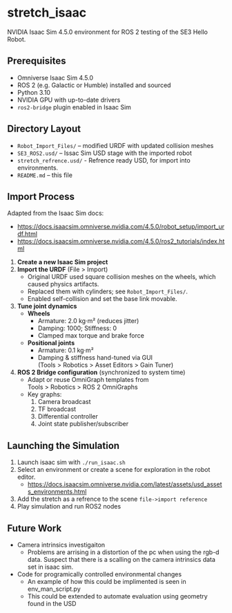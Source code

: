 # stretch_isaac

NVIDIA Isaac Sim 4.5.0 environment for ROS 2 testing of the SE3 Hello Robot.

## Prerequisites

- Omniverse Isaac Sim 4.5.0  
- ROS 2 (e.g. Galactic or Humble) installed and sourced  
- Python 3.10 
- NVIDIA GPU with up-to-date drivers  
- `ros2-bridge` plugin enabled in Isaac Sim  

## Directory Layout

- `Robot_Import_Files/` – modified URDF with updated collision meshes  
- `SE3_ROS2.usd/` – Issac Sim USD stage with the imported robot
- `stretch_refrence.usd/` - Refrence ready USD, for import into environments.
- `README.md`         – this file

## Import Process

Adapted from the Isaac Sim docs:  
- https://docs.isaacsim.omniverse.nvidia.com/4.5.0/robot_setup/import_urdf.html  
- https://docs.isaacsim.omniverse.nvidia.com/4.5.0/ros2_tutorials/index.html  

1. **Create a new Isaac Sim project**  
2. **Import the URDF** (File > Import)  
   - Original URDF used square collision meshes on the wheels, which caused physics artifacts.  
   - Replaced them with cylinders; see `Robot_Import_Files/`.  
   - Enabled self-collision and set the base link movable.  
3. **Tune joint dynamics**  
   - **Wheels**  
     - Armature: 2.0 kg·m² (reduces jitter)  
     - Damping: 1000; Stiffness: 0  
     - Clamped max torque and brake force  
   - **Positional joints**  
     - Armature: 0.1 kg·m²  
     - Damping & stiffness hand-tuned via GUI  
       (Tools > Robotics > Asset Editors > Gain Tuner)  
4. **ROS 2 Bridge configuration** (synchronized to system time)  
   - Adapt or reuse OmniGraph templates from  
     Tools > Robotics > ROS 2 OmniGraphs  
   - Key graphs:  
     1. Camera broadcast  
     2. TF broadcast  
     3. Differential controller  
     4. Joint state publisher/subscriber  

## Launching the Simulation
1. Launch isaac sim with `./run_isaac.sh`
2. Select an environment or create a scene for exploration in the robot editor.
   - https://docs.isaacsim.omniverse.nvidia.com/latest/assets/usd_assets_environments.html
4. Add the stretch as a refrence to the scene `file->import reference`
5. Play simulation and run ROS2 nodes

## Future Work
- Camera intrinsics investigaiton
     - Problems are arrising in a distortion of the pc when using the rgb-d data. Suspect that there is a scalling on the camera intrinsics data set in isaac sim.
- Code for programically controlled environmental changes
     - An example of how this could be implimented is seen in env_man_script.py
     - This could be extended to automate evaluation using geometry found in the USD    
